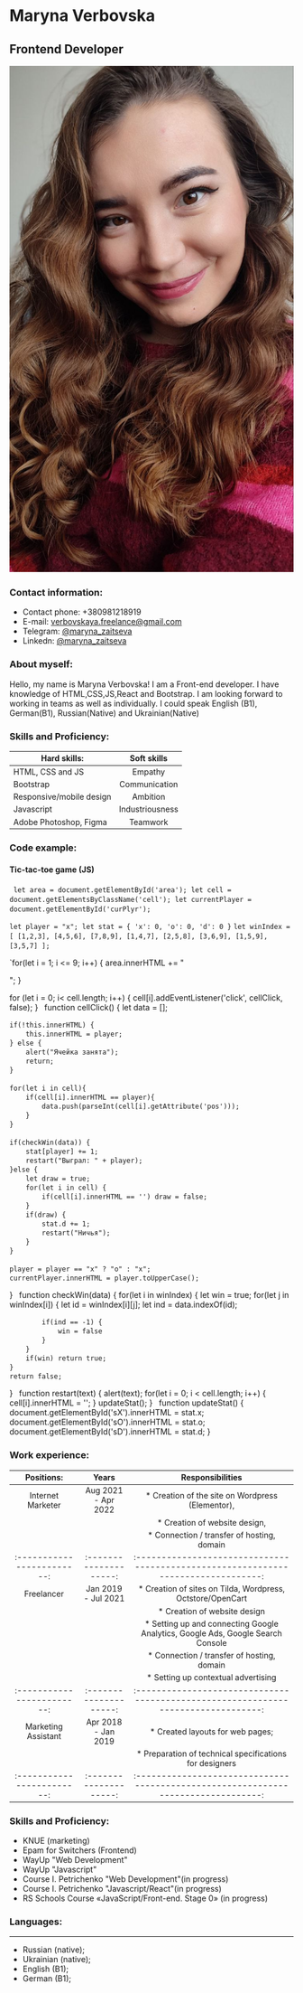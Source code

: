 # Maryna Verbovska

## Frontend Developer

![photo](ava.jpeg "Photo")

### Contact information:

- Contact phone: +380981218919
- E-mail: verbovskaya.freelance@gmail.com
- Telegram: [@maryna_zaitseva](адрес "https://t.me/maryna_zaitseva")
- Linkedn: [@maryna_zaitseva](адрес "https://t.me/maryna_zaitseva")

### About myself:

Hello, my name is Maryna Verbovska! I am a Front-end developer. I have knowledge of HTML,CSS,JS,React and Bootstrap. I am looking forward to working in teams as well as individually. I could speak English (B1), German(B1), Russian(Native) and Ukrainian(Native)

### Skills and Proficiency:

| Hard skills:             |   Soft skills   |
| ------------------------ | :-------------: |
| HTML, CSS and JS         |     Empathy     |
| Bootstrap                |  Communication  |
| Responsive/mobile design |    Ambition     |
| Javascript               | Industriousness |
| Adobe Photoshop, Figma   |    Teamwork     |

### Code example:

#### Tic-tac-toe game (JS)

` let area = document.getElementById('area');
let cell = document.getElementsByClassName('cell');
let currentPlayer = document.getElementById('curPlyr');`

`let player = "x";
let stat = {
'x': 0,
'o': 0,
'd': 0
}`
`let winIndex = [
[1,2,3],
[4,5,6],
[7,8,9],
[1,4,7],
[2,5,8],
[3,6,9],
[1,5,9],
[3,5,7]
];`

`for(let i = 1; i <= 9; i++) {
area.innerHTML += "<div class='cell' pos=" + i + "></div>";
}

for (let i = 0; i< cell.length; i++) {
cell[i].addEventListener('click', cellClick, false);
}
`
`function cellClick() {
let data = [];

    if(!this.innerHTML) {
        this.innerHTML = player;
    } else {
        alert("Ячейка занята");
        return;
    }

    for(let i in cell){
        if(cell[i].innerHTML == player){
            data.push(parseInt(cell[i].getAttribute('pos')));
        }
    }

    if(checkWin(data)) {
        stat[player] += 1;
        restart("Выграл: " + player);
    }else {
        let draw = true;
        for(let i in cell) {
            if(cell[i].innerHTML == '') draw = false;
        }
        if(draw) {
            stat.d += 1;
            restart("Ничья");
        }
    }

    player = player == "x" ? "o" : "x";
    currentPlayer.innerHTML = player.toUpperCase();

}
`
`function checkWin(data) {
for(let i in winIndex) {
let win = true;
for(let j in winIndex[i]) {
let id = winIndex[i][j];
let ind = data.indexOf(id);

            if(ind == -1) {
                win = false
            }
        }
        if(win) return true;
    }
    return false;

}
`
`function restart(text) {
alert(text);
for(let i = 0; i < cell.length; i++) {
cell[i].innerHTML = '';
}
updateStat();
}
`
`function updateStat() {
document.getElementById('sX').innerHTML = stat.x;
document.getElementById('sO').innerHTML = stat.o;
document.getElementById('sD').innerHTML = stat.d;
}`
`

### Work experience:

|         Positions:         |         Years          |                                  Responsibilities                                  |
| :------------------------: | :--------------------: | :--------------------------------------------------------------------------------: |
|     Internet Marketer      |  Aug 2021 - Apr 2022   |                 \* Creation of the site on Wordpress (Elementor),                  |
|                            |                        |                           \* Creation of website design,                           |
|                            |                        |                    \* Connection / transfer of hosting, domain                     |
| :------------------------: | :--------------------: | :--------------------------------------------------------------------------------: |
|         Freelancer         |  Jan 2019 - Jul 2021   |            \* Creation of sites on Tilda, Wordpress, Octstore/OpenCart             |
|                            |                        |                           \* Creation of website design                            |
|                            |                        |  \* Setting up and connecting Google Analytics, Google Ads, Google Search Console  |
|                            |                        |                    \* Connection / transfer of hosting, domain                     |
|                            |                        |                        \* Setting up contextual advertising                        |
| :------------------------: | :--------------------: | :--------------------------------------------------------------------------------: |
|    Marketing Assistant     |  Apr 2018 - Jan 2019   |                         \* Created layouts for web pages;                          |
|                            |                        |              \* Preparation of technical specifications for designers              |
| :------------------------: | :--------------------: | :--------------------------------------------------------------------------------: |

### Skills and Proficiency:

- KNUE (marketing)
- Epam for Switchers (Frontend)
- WayUp "Web Development"
- WayUp "Javascript"
- Course I. Petrichenko "Web Development"(in progress)
- Course I. Petrichenko "Javascript/React"(in progress)
- RS Schools Course «JavaScript/Front-end. Stage 0» (in progress)

### Languages:

---

- Russian (native);
- Ukrainian (native);
- English (B1);
- German (B1);
